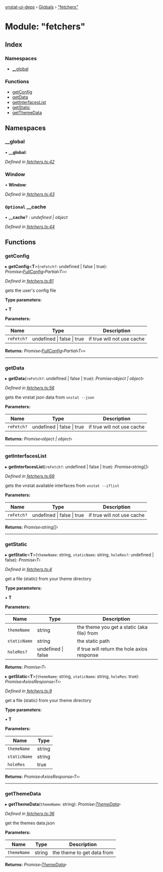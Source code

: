 [vnstat-ui-deps](../README.md) › [Globals](../globals.md) › ["fetchers"](_fetchers_.md)

# Module: "fetchers"

## Index

### Namespaces

* [__global](_fetchers_.md#__global)

### Functions

* [getConfig](_fetchers_.md#getconfig)
* [getData](_fetchers_.md#getdata)
* [getInterfacesList](_fetchers_.md#getinterfaceslist)
* [getStatic](_fetchers_.md#getstatic)
* [getThemeData](_fetchers_.md#getthemedata)

## Namespaces

###  __global

• **__global**:

*Defined in [fetchers.ts:42](https://github.com/AliBasicCoder/vnstat-ui-deps/blob/b4245ac/src/fetchers.ts#L42)*

###  Window

• **Window**:

*Defined in [fetchers.ts:43](https://github.com/AliBasicCoder/vnstat-ui-deps/blob/b4245ac/src/fetchers.ts#L43)*

### `Optional` __cache

• **__cache**? : *undefined | object*

*Defined in [fetchers.ts:44](https://github.com/AliBasicCoder/vnstat-ui-deps/blob/b4245ac/src/fetchers.ts#L44)*

## Functions

###  getConfig

▸ **getConfig**<**T**>(`reFetch?`: undefined | false | true): *Promise‹[FullConfig](_types_.md#fullconfig)‹Partial‹T›››*

*Defined in [fetchers.ts:81](https://github.com/AliBasicCoder/vnstat-ui-deps/blob/b4245ac/src/fetchers.ts#L81)*

gets the user's config file

**Type parameters:**

▪ **T**

**Parameters:**

Name | Type | Description |
------ | ------ | ------ |
`reFetch?` | undefined &#124; false &#124; true | if true will not use cache  |

**Returns:** *Promise‹[FullConfig](_types_.md#fullconfig)‹Partial‹T›››*

___

###  getData

▸ **getData**(`reFetch?`: undefined | false | true): *Promise‹object | object›*

*Defined in [fetchers.ts:56](https://github.com/AliBasicCoder/vnstat-ui-deps/blob/b4245ac/src/fetchers.ts#L56)*

gets the vnstat json data from `vnstat --json`

**Parameters:**

Name | Type | Description |
------ | ------ | ------ |
`reFetch?` | undefined &#124; false &#124; true | if true will not use cache  |

**Returns:** *Promise‹object | object›*

___

###  getInterfacesList

▸ **getInterfacesList**(`reFetch?`: undefined | false | true): *Promise‹string[]›*

*Defined in [fetchers.ts:68](https://github.com/AliBasicCoder/vnstat-ui-deps/blob/b4245ac/src/fetchers.ts#L68)*

gets the vnstat available interfaces from `vnstat --iflist`

**Parameters:**

Name | Type | Description |
------ | ------ | ------ |
`reFetch?` | undefined &#124; false &#124; true | if true will not use cache  |

**Returns:** *Promise‹string[]›*

___

###  getStatic

▸ **getStatic**<**T**>(`themeName`: string, `staticName`: string, `holeRes?`: undefined | false): *Promise‹T›*

*Defined in [fetchers.ts:4](https://github.com/AliBasicCoder/vnstat-ui-deps/blob/b4245ac/src/fetchers.ts#L4)*

get a file (static) from your theme directory

**Type parameters:**

▪ **T**

**Parameters:**

Name | Type | Description |
------ | ------ | ------ |
`themeName` | string | the theme you get a static (aka file) from |
`staticName` | string | the static path |
`holeRes?` | undefined &#124; false | if true will return the hole axios response  |

**Returns:** *Promise‹T›*

▸ **getStatic**<**T**>(`themeName`: string, `staticName`: string, `holeRes`: true): *Promise‹AxiosResponse‹T››*

*Defined in [fetchers.ts:9](https://github.com/AliBasicCoder/vnstat-ui-deps/blob/b4245ac/src/fetchers.ts#L9)*

get a file (static) from your theme directory

**Type parameters:**

▪ **T**

**Parameters:**

Name | Type |
------ | ------ |
`themeName` | string |
`staticName` | string |
`holeRes` | true |

**Returns:** *Promise‹AxiosResponse‹T››*

___

###  getThemeData

▸ **getThemeData**(`themeName`: string): *Promise‹[ThemeData](../interfaces/_types_.themedata.md)›*

*Defined in [fetchers.ts:36](https://github.com/AliBasicCoder/vnstat-ui-deps/blob/b4245ac/src/fetchers.ts#L36)*

get the themes data.json

**Parameters:**

Name | Type | Description |
------ | ------ | ------ |
`themeName` | string | the theme to get data from  |

**Returns:** *Promise‹[ThemeData](../interfaces/_types_.themedata.md)›*
